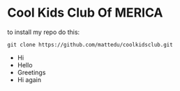# Cool Kids Club Of MERICA

to install my repo do this:

```
git clone https://github.com/mattedu/coolkidsclub.git
```

* Hi
* Hello
* Greetings
* Hi again
